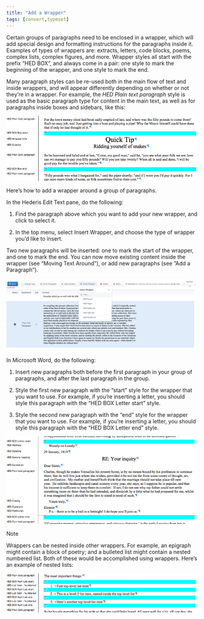 ```yaml
---
title: "Add a Wrapper"
tags: [convert,typeset]
---
```

 
<html><body><section data-type="chapter" class="hsecchapter" data-hederis-type="hsecchapter" id="add-a-wrapper" data-pi-attrs="id: add-a-wrapper; data-tags: convert,typeset;" role="doc-chapter" data-tags="convert,typeset" data-author-name=" " data-book-title=" " title="Add a Wrapper"><p class="hblkp" data-hederis-type="hblkp" id="pVbScwCO5">Certain groups of paragraphs need to be enclosed in a wrapper, which will add special design and formatting instructions for the paragraphs inside it. Examples of types of wrappers are: extracts, letters, code blocks, poems, complex lists, complex figures, and more. Wrapper styles all start with the prefix &#8220;HED BOX&#8221;, and always come in a pair: one style to mark the beginning of the wrapper, and one style to mark the end.</p><p class="hblkp" data-hederis-type="hblkp" id="pPCTtNCBL">Many paragraph styles can be re-used both in the main flow of text and inside wrappers, and will appear differently depending on whether or not they&#8217;re in a wrapper. For example, the <em data-hederis-type="hspanem" id="pw3GJ8oX2">HED Plain text paragraph</em> style is used as the basic paragraph type for content in the main text, as well as for paragraphs inside boxes and sidebars, like this:</p><img data-hederis-type="hblkimg" class="hblkimg" id="pAUU8Nulp" src="/images/wrapper1.png" data-img-src="/images/wrapper1.png"/><p class="hblkp" data-hederis-type="hblkp" id="pm4GflCMG">Here&#8217;s how to add a wrapper around a group of paragraphs.</p><p class="hblkp" data-hederis-type="hblkp" id="pmEkV7xtc">In the Hederis Edit Text pane, do the following:</p><ol class="hwprnumlist" data-hederis-type="hwprnumlist" id="pQMAcrBuy"><li class="hblkoli" data-hederis-type="hblkoli" id="liKUaDZLY4"><p class="hblkoli" data-hederis-type="hblklip" id="pxNTCMzly">Find the paragraph above which you want to add your new wrapper, and click to select it.</p></li><li class="hblkoli" data-hederis-type="hblkoli" id="liri0LQ8Mf"><p class="hblkoli" data-hederis-type="hblklip" id="pM1nrhTIC">In the top menu, select Insert Wrapper, and choose the type of wrapper you&#8217;d like to insert.</p></li></ol><p class="hblkp" data-hederis-type="hblkp" id="pguOcHQnv">Two new paragraphs will be inserted: one to mark the start of the wrapper, and one to mark the end. You can now move existing content inside the wrapper (see &#8220;Moving Text Around&#8221;), or add new paragraphs (see &#8220;Add a Paragraph&#8221;).</p><img data-hederis-type="hblkimg" class="hblkimg" id="p3gWT0Qn3" src="/images/wrapper2.png" data-img-src="/images/wrapper2.png"/><p class="hblkp" data-hederis-type="hblkp" id="p5Fkh8B0S">In Microsoft Word, do the following:</p><ol class="hwprnumlist" data-hederis-type="hwprnumlist" id="pGt9cs8oO"><li class="hblkoli" data-hederis-type="hblkoli" id="liOUxdFhjb"><p class="hblkoli" data-hederis-type="hblklip" id="pZxjcU4c3">Insert new paragraphs both before the first paragraph in your group of paragraphs, and after the last paragraph in the group.</p></li><li class="hblkoli" data-hederis-type="hblkoli" id="livtHV6GIm"><p class="hblkoli" data-hederis-type="hblklip" id="pjm7SRn2U">Style the first new paragraph with the &#8220;start&#8221; style for the wrapper that you want to use. For example, if you&#8217;re inserting a letter, you should style this paragraph with the &#8220;HED BOX Letter start&#8221; style.</p></li><li class="hblkoli" data-hederis-type="hblkoli" id="liFJbNjDKm"><p class="hblkoli" data-hederis-type="hblklip" id="pTqAr3hcC">Style the second new paragraph with the &#8220;end&#8221; style for the wrapper that you want to use. For example, if you&#8217;re inserting a letter, you should style this paragraph with the &#8220;HED BOX Letter end&#8221; style.</p></li></ol><img data-hederis-type="hblkimg" class="hblkimg" id="pvy9MN3TR" src="/images/letter1.png" data-img-src="/images/letter1.png"/><aside class="hwprbox box" data-hederis-type="hwprbox" id="pvWLjNQla" data-type="sidebar"><p class="hblktype" data-hederis-type="hblktype" id="pc6toyuqL">Note</p><p class="hblkp" data-hederis-type="hblkp" id="p87131Hza">Wrappers can be nested inside other wrappers. For example, an epigraph might contain a block of poetry; and a bulleted list might contain a nested numbered list. Both of these would be accomplished using wrappers. Here&#8217;s an example of nested lists:</p></aside><img data-hederis-type="hblkimg" class="hblkimg" id="p69lrICwN" src="/images/list1.png" data-img-src="/images/list1.png"/></section></body></html>

